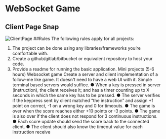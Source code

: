 # WebSocket Game
## Client Page Snap
![ClientPage](https://i.imgur.com/SAcZNAw.png)
##Rules
The following rules apply for all projects:
1. The project can be done using any libraries/frameworks you’re comfortable with.
2. Create a github/gitlab/bitbucket or equivalent repository to host your code.
3. Provide a readme for running the basic application.
Mini projects (5-6 hours)
Websocket game
Create a server and client implementation of a follow-me like game. It doesn't need to have a web
UI with it. Simple terminal based servers would suffice.
● When a key is pressed in server (instruction), the client receives it; and has a timer
counting up to X seconds in which the same key has to be pressed.
● The server verifies if the keypress sent by client matched “the instruction” and assign +1
point on correct, -1 on a wrong key and 0 for timeouts.
● The game is over when the score reaches either +10 points or -3 points.
● The game is also over if the client does not respond for 3 continuous instructions.
● Each score update should send the score back to the connected client.
● The client should also know the timeout value for each instruction receive

